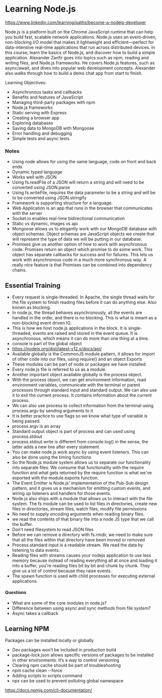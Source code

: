 # Learning Node.js
https://www.linkedin.com/learning/paths/become-a-nodejs-developer

Node.js is a platform built on the Chrome JavaScript runtime that can help you build fast, scalable network applications. Node.js uses an event-driven, non-blocking I/O model that makes it lightweight and efficient—perfect for data-intensive real-time applications that run across distributed devices. In this course, learn the basics of Node.js, and discover how to build a simple application. Alexander Zanfir goes into topics such as npm, reading and writing files, and Node.js frameworks. He covers Node.js features, such as async/await, and dives into popular web development concepts. Alexander also walks through how to build a demo chat app from start to finish.

Learning Objectives:
- Asynchronous tasks and callbacks
- Benefits and features of JavaScript
- Managing third-party packages with npm
- Node.js frameworks
- Static serving with Express
- Creating a browser app
- Exploring databases
- Saving data to MongoDB with Mongoose
- Error handling and debugging
- Simple tests and async tests

### Notes
- Using node allows for using the same language, code on front and back ends
- Dynamic typed language
- Works well with JSON
- Using fs.readFile of a JSON will return a string and will need to be converted using JSON.parse
- Using fs.writeFile, requires the data parameter to be a string and will be to be converted using JSON.stringify
- Framework is supporting structure for a language. 
- Web Application is an app that runs in the browser that communicates with the server
- Socket.io enables real-time bidirectional communication
- Static vs dynamic, images vs api
- Mongoose allows us to elegantly work with our MongoDB database with object schemas. Object schemas are JavaScript objects we create that will represent the type of data we will be putting in our database.
- Promises give us another option of how to work with asynchronous code. Promises return an object which promise to do some work. This object has separate callbacks for success and for failures. This lets us work with asynchronous code in a much more synchronous way. A really nice feature is that Promises can be combined into dependency chains.

## Essential Training
- Every request is single-threaded. In Apache, the single thread waits for the file system to finish reading files before it can do anything else. Also known as blocking.
- In node.js, the thread behaves asynchronously, all the events are handled in the order, and there is no blocking. This is what is meant as a non-blocking event driven IO. 
- This is how we host node.js applications in the block. It is single-threaded, events are raised and stored in the event queue. It is asynchronous, which means it can do more than one thing at a time. 
- console is part of the global object
- https://nodejs.org/dist/latest-v12.x/docs/api/	
- Available globally is the CommonJS module pattern, it allows for import of other code into our files, using require() and an object Exports
- These modules can be part of node or packages we have installed
- Every node.js file is referred to us as a module.
- Another important object available globally is the process object. 
- With the process object, we can get environment information, read environment variables, communicate with the terminal or parent processes through standard input and standard output. We can also use it to exit the current process.  It contains information about the current process.
- We can also use process to collect information from the terminal using process.argv by sending arguments to it
- It is better practice to use flags so we know what type of variable is being passed. 
- process.argv is an array
- Standard output object is part of process and can used using process.stdout
- process.stdout.write is different from console.log() in the sense, the latter adds a new line after every statement. 
- You can make node.js work async by using event listeners. This can also be done using the timing functions
- So the Node.js module system allows us to separate our functionality into separate files. We consume that functionality with the require function and what gets returned by the require function is what we've exported with the module.exports function.
- The Event Emitter is Node.js' implementation of the Pub-Sub design pattern, and it gives us a mechanism for emitting custom events, and wiring up listeners and handlers for those events. 
- Node.js also ships with a module that allows us to interact with the file system. The fs module can be used to list files in directories, create new files in directories, stream files, watch files, modify file permissions
- No need to supply encoding arguments when reading binary files.
- we read the contents of that binary file into a node JS type that we call the buffer.
- Don’t need filesystem to read JSON files
- Before we can remove a directory with fs.rmdir, we need to make sure that all the files within that directory have been moved or removed
- Process.standard input is a readable stream. We read the data by listening to data events.
- Reading files with streams causes your nodejs application to use less memory because instead of reading everything all at once and loading it into a buffer, you're reading files bit by bit and chunk by chunk. They give us a lot of control because they raise events.
- The spawn function is used with child processes for executing external applications.	

#### Questions
- What are some of the core modules in node.js?
- Difference between using async and sync methods from file system?
- Async takes a callback

## Learning NPM

Packages can be installed locally or globally
- Dev packages won’t be included in production build
- package-lock.json allows specific versions of packages to be installed in other environments. It’s a way to control versioning 
- Clearing npm cache should be part of troubleshooting
- npm cache clean --force
- Adding scripts to scripts command
- npx can be used to prevent polluting global namespace

https://docs.npmjs.com/cli-documentation/
